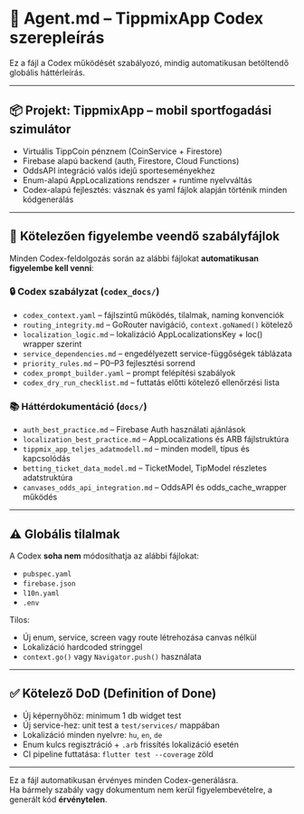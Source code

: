 # 🧠 Agent.md – TippmixApp Codex szerepleírás

Ez a fájl a Codex működését szabályozó, mindig automatikusan betöltendő globális háttérleírás.

---

## 📦 Projekt: TippmixApp – mobil sportfogadási szimulátor

- Virtuális TippCoin pénznem (CoinService + Firestore)
- Firebase alapú backend (auth, Firestore, Cloud Functions)
- OddsAPI integráció valós idejű sporteseményekhez
- Enum-alapú AppLocalizations rendszer + runtime nyelvváltás
- Codex-alapú fejlesztés: vásznak és yaml fájlok alapján történik minden kódgenerálás

---

## 🧾 Kötelezően figyelembe veendő szabályfájlok

Minden Codex-feldolgozás során az alábbi fájlokat **automatikusan figyelembe kell venni**:

### 🔒 Codex szabályzat (`codex_docs/`)

- `codex_context.yaml` – fájlszintű működés, tilalmak, naming konvenciók
- `routing_integrity.md` – GoRouter navigáció, `context.goNamed()` kötelező
- `localization_logic.md` – lokalizáció AppLocalizationsKey + loc() wrapper szerint
- `service_dependencies.md` – engedélyezett service-függőségek táblázata
- `priority_rules.md` – P0–P3 fejlesztési sorrend
- `codex_prompt_builder.yaml` – prompt felépítési szabályok
- `codex_dry_run_checklist.md` – futtatás előtti kötelező ellenőrzési lista

### 📚 Háttérdokumentáció (`docs/`)

- `auth_best_practice.md` – Firebase Auth használati ajánlások
- `localization_best_practice.md` – AppLocalizations és ARB fájlstruktúra
- `tippmix_app_teljes_adatmodell.md` – minden modell, típus és kapcsolódás
- `betting_ticket_data_model.md` – TicketModel, TipModel részletes adatstruktúra
- `canvases_odds_api_integration.md` – OddsAPI és odds_cache_wrapper működés

---

## ⚠️ Globális tilalmak

A Codex **soha nem** módosíthatja az alábbi fájlokat:
- `pubspec.yaml`
- `firebase.json`
- `l10n.yaml`
- `.env`

Tilos:
- Új enum, service, screen vagy route létrehozása canvas nélkül
- Lokalizáció hardcoded stringgel
- `context.go()` vagy `Navigator.push()` használata

---

## ✅ Kötelező DoD (Definition of Done)

- Új képernyőhöz: minimum 1 db widget test
- Új service-hez: unit test a `test/services/` mappában
- Lokalizáció minden nyelvre: `hu`, `en`, `de`
- Enum kulcs regisztráció + `.arb` frissítés lokalizáció esetén
- CI pipeline futtatása: `flutter test --coverage` zöld

---

Ez a fájl automatikusan érvényes minden Codex-generálásra.  
Ha bármely szabály vagy dokumentum nem kerül figyelembevételre, a generált kód **érvénytelen**.
